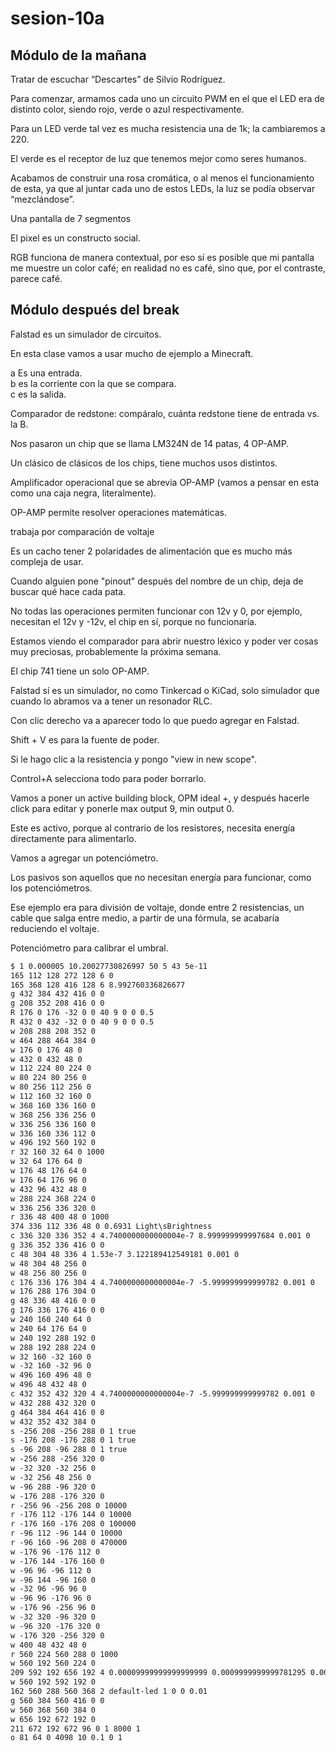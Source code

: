 # sesion-10a
## Módulo de la mañana
Tratar de escuchar “Descartes” de Silvio Rodríguez.

Para comenzar, armamos cada uno un circuito PWM en el que el LED era de distinto color, siendo rojo, verde o azul respectivamente.

Para un LED verde tal vez es mucha resistencia una de 1k; la cambiaremos a 220.

El verde es el receptor de luz que tenemos mejor como seres humanos.

Acabamos de construir una rosa cromática, o al menos el funcionamiento de esta, ya que al juntar cada uno de estos LEDs, la luz se podía observar “mezclándose”.

Una pantalla de 7 segmentos 

El pixel es un constructo social.

RGB funciona de manera contextual, por eso sí es posible que mi pantalla me muestre un color café; en realidad no es café, sino que, por el contraste, parece café.

## Módulo después del break

Falstad es un simulador de circuitos.

En esta clase vamos a usar mucho de ejemplo a Minecraft. 

a Es una entrada.  
b es la corriente con la que se compara.  
c es la salida. 

Comparador de redstone: compáralo, cuánta redstone tiene de entrada vs. la B.



Nos pasaron un chip que se llama LM324N de 14 patas, 4 OP-AMP.

Un clásico de clásicos de los chips, tiene muchos usos distintos.

Amplificador operacional que se abrevia OP-AMP (vamos a pensar en esta como una caja negra, literalmente).

OP-AMP permite resolver operaciones matemáticas.

trabaja por comparación de voltaje

Es un cacho tener 2 polaridades de alimentación que es mucho más compleja de usar.



Cuando alguien pone "pinout" después del nombre de un chip, deja de buscar qué hace cada pata.

No todas las operaciones permiten funcionar con 12v y 0, por ejemplo, necesitan el 12v y -12v, el chip en sí, porque no funcionaría.

Estamos viendo el comparador para abrir nuestro léxico y poder ver cosas muy preciosas, probablemente la próxima semana.

El chip 741 tiene un solo OP-AMP.

Falstad sí es un simulador, no como Tinkercad o KiCad, solo simulador que cuando lo abramos va a tener un resonador RLC.

Con clic derecho va a aparecer todo lo que puedo agregar en Falstad.

Shift + V es para la fuente de poder.

Si le hago clic a la resistencia y pongo "view in new scope".

Control+A selecciona todo para poder borrarlo.

Vamos a poner un active building block, OPM ideal +, y después hacerle click para editar y ponerle max output 9, min output 0.

Este es activo, porque al contrario de los resistores, necesita energía directamente para alimentarlo.

Vamos a agregar un potenciómetro.

Los pasivos son aquellos que no necesitan energía para funcionar, como los potenciómetros.

Ese ejemplo era para división de voltaje, donde entre 2 resistencias, un cable que salga entre medio, a partir de una fórmula, se acabaría reduciendo el voltaje.

Potenciómetro para calibrar el umbral.

```txt
$ 1 0.000005 10.20027730826997 50 5 43 5e-11
165 112 128 272 128 6 0
165 368 128 416 128 6 8.992760336826677
g 432 384 432 416 0 0
g 208 352 208 416 0 0
R 176 0 176 -32 0 0 40 9 0 0 0.5
R 432 0 432 -32 0 0 40 9 0 0 0.5
w 208 288 208 352 0
w 464 288 464 384 0
w 176 0 176 48 0
w 432 0 432 48 0
w 112 224 80 224 0
w 80 224 80 256 0
w 80 256 112 256 0
w 112 160 32 160 0
w 368 160 336 160 0
w 368 256 336 256 0
w 336 256 336 160 0
w 336 160 336 112 0
w 496 192 560 192 0
r 32 160 32 64 0 1000
w 32 64 176 64 0
w 176 48 176 64 0
w 176 64 176 96 0
w 432 96 432 48 0
w 288 224 368 224 0
w 336 256 336 320 0
r 336 48 400 48 0 1000
374 336 112 336 48 0 0.6931 Light\sBrightness
c 336 320 336 352 4 4.7400000000000004e-7 8.999999999997684 0.001 0
g 336 352 336 416 0 0
c 48 304 48 336 4 1.53e-7 3.122189412549181 0.001 0
w 48 304 48 256 0
w 48 256 80 256 0
c 176 336 176 304 4 4.7400000000000004e-7 -5.999999999999782 0.001 0
w 176 288 176 304 0
g 48 336 48 416 0 0
g 176 336 176 416 0 0
w 240 160 240 64 0
w 240 64 176 64 0
w 240 192 288 192 0
w 288 192 288 224 0
w 32 160 -32 160 0
w -32 160 -32 96 0
w 496 160 496 48 0
w 496 48 432 48 0
c 432 352 432 320 4 4.7400000000000004e-7 -5.999999999999782 0.001 0
w 432 288 432 320 0
g 464 384 464 416 0 0
w 432 352 432 384 0
s -256 208 -256 288 0 1 true
s -176 208 -176 288 0 1 true
s -96 208 -96 288 0 1 true
w -256 288 -256 320 0
w -32 320 -32 256 0
w -32 256 48 256 0
w -96 288 -96 320 0
w -176 288 -176 320 0
r -256 96 -256 208 0 10000
r -176 112 -176 144 0 10000
r -176 160 -176 208 0 100000
r -96 112 -96 144 0 10000
r -96 160 -96 208 0 470000
w -176 96 -176 112 0
w -176 144 -176 160 0
w -96 96 -96 112 0
w -96 144 -96 160 0
w -32 96 -96 96 0
w -96 96 -176 96 0
w -176 96 -256 96 0
w -32 320 -96 320 0
w -96 320 -176 320 0
w -176 320 -256 320 0
w 400 48 432 48 0
r 560 224 560 288 0 1000
w 560 192 560 224 0
209 592 192 656 192 4 0.00009999999999999999 0.0009999999999781295 0.001 0 1
w 560 192 592 192 0
162 560 288 560 368 2 default-led 1 0 0 0.01
g 560 384 560 416 0 0
w 560 368 560 384 0
w 656 192 672 192 0
211 672 192 672 96 0 1 8000 1
o 81 64 0 4098 10 0.1 0 1

```
